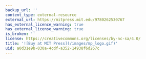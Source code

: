 ```yaml
---
backup_url: ''
content_type: external-resource
external_url: https://mitpress.mit.edu/9780262530767
has_external_licence_warning: true
has_external_license_warning: true
is_broken: ''
license: https://creativecommons.org/licenses/by-nc-sa/4.0/
title: '![Buy at MIT Press](/images/mp_logo.gif)'
uid: a0d31e9b-030a-4cdf-a352-14938f6d267c
---
```

